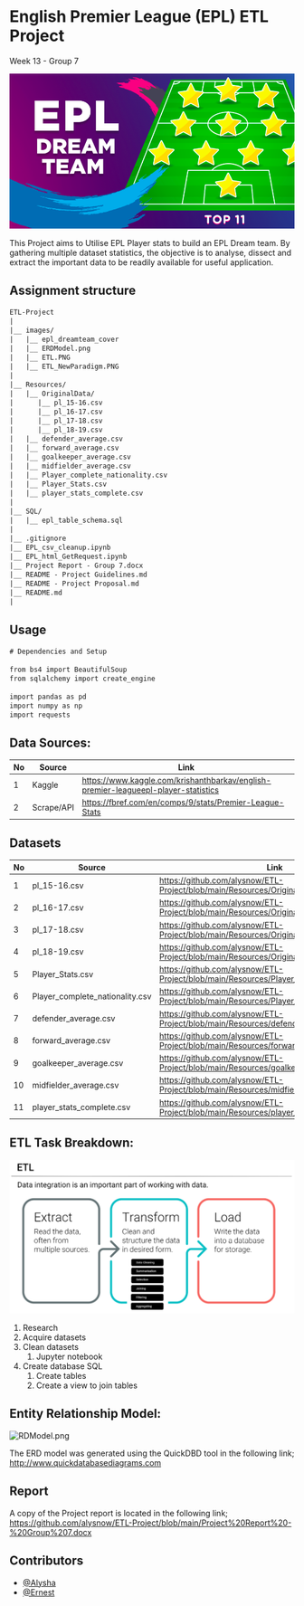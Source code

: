 # English Premier League (EPL) ETL Project
Week 13 - Group 7

![epl_dreamteam_cover](images/epl_dreamteam_cover.png)

This Project aims to Utilise EPL Player stats to build an EPL Dream team. By gathering multiple dataset statistics, the objective is to analyse, dissect and extract the important data to be readily available for useful application.


## Assignment structure
```
ETL-Project
| 
|__ images/          
|   |__ epl_dreamteam_cover
|   |__ ERDModel.png
|   |__ ETL.PNG
|   |__ ETL_NewParadigm.PNG
|
|__ Resources/
|   |__ OriginalData/
|      |__ pl_15-16.csv
|      |__ pl_16-17.csv
|      |__ pl_17-18.csv
|      |__ pl_18-19.csv
|   |__ defender_average.csv
|   |__ forward_average.csv
|   |__ goalkeeper_average.csv
|   |__ midfielder_average.csv
|   |__ Player_complete_nationality.csv
|   |__ Player_Stats.csv
|   |__ player_stats_complete.csv
|
|__ SQL/
|   |__ epl_table_schema.sql
|
|__ .gitignore 
|__ EPL_csv_cleanup.ipynb
|__ EPL_html_GetRequest.ipynb
|__ Project Report - Group 7.docx
|__ README - Project Guidelines.md
|__ README - Project Proposal.md
|__ README.md
| 

```

## Usage

```
# Dependencies and Setup

from bs4 import BeautifulSoup
from sqlalchemy import create_engine

import pandas as pd
import numpy as np
import requests

```


## Data Sources:

|No|Source|Link|
|-|-|-|
|1|Kaggle|https://www.kaggle.com/krishanthbarkav/english-premier-leagueepl-player-statistics|
|2|Scrape/API|https://fbref.com/en/comps/9/stats/Premier-League-Stats|


## Datasets 

|No|Source|Link|
|-|-|-|
|1|pl_15-16.csv|https://github.com/alysnow/ETL-Project/blob/main/Resources/OriginalData/pl_15-16.csv|
|2|pl_16-17.csv|https://github.com/alysnow/ETL-Project/blob/main/Resources/OriginalData/pl_16-17.csv|
|3|pl_17-18.csv|https://github.com/alysnow/ETL-Project/blob/main/Resources/OriginalData/pl_17-18.csv|
|4|pl_18-19.csv|https://github.com/alysnow/ETL-Project/blob/main/Resources/OriginalData/pl_18-19.csv|
|5|Player_Stats.csv|https://github.com/alysnow/ETL-Project/blob/main/Resources/Player_Stats.csv|
|6|Player_complete_nationality.csv|https://github.com/alysnow/ETL-Project/blob/main/Resources/Player_complete_nationality.csv|
|7|defender_average.csv|https://github.com/alysnow/ETL-Project/blob/main/Resources/defender_average.csv|
|8|forward_average.csv|https://github.com/alysnow/ETL-Project/blob/main/Resources/forward_average.csv|
|9|goalkeeper_average.csv|https://github.com/alysnow/ETL-Project/blob/main/Resources/goalkeeper_average.csv|
|10|midfielder_average.csv|https://github.com/alysnow/ETL-Project/blob/main/Resources/midfielder_average.csv|
|11|player_stats_complete.csv|https://github.com/alysnow/ETL-Project/blob/main/Resources/player_stats_complete.csv|


## ETL Task Breakdown:

![ETL.PNG](images/ETL.PNG)

1. Research
2. Acquire datasets
3. Clean datasets
    1. Jupyter notebook
4. Create database SQL
    1. Create tables
    2. Create a view to join tables


## Entity Relationship Model:

![RDModel.png](images/https://github.com/alysnow/ETL-Project/blob/main/images/ERDModel.png)

The ERD model was generated using the QuickDBD tool in the following link; http://www.quickdatabasediagrams.com

## Report

A copy of the Project report is located in the following link; https://github.com/alysnow/ETL-Project/blob/main/Project%20Report%20-%20Group%207.docx

## Contributors
- [@Alysha](https://github.com/alysnow)
- [@Ernest](https://github.com/KenyanBoy)